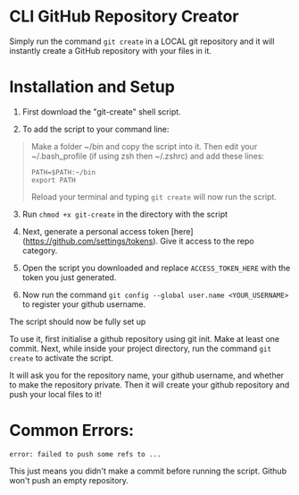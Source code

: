 # CLI GitHub Repository Creator
Simply run the command `git create` in a LOCAL git repository and it will instantly create a GitHub repository with your files in it.

# Installation and Setup
1. First download the "git-create" shell script.

2. To add the script to your command line:

> Make a folder ~/bin and copy the script into it. Then edit your ~/.bash_profile (if using zsh then ~/.zshrc) and add these lines:
> ```
> PATH=$PATH:~/bin
> export PATH
> ```
> Reload your terminal and typing `git create` will now run the script.

3. Run `chmod +x git-create` in the directory with the script

4. Next, generate a personal access token [here]
(https://github.com/settings/tokens). Give it access to the repo category.

5. Open the script you downloaded and replace `ACCESS_TOKEN_HERE` with the token you just generated.

6. Now run the command `git config --global user.name <YOUR_USERNAME>` to register your github username.

The script should now be fully set up

To use it, first initialise a github repository using git init. Make at least one commit. Next, while inside your project directory, run the command `git create` to activate the script.

It will ask you for the repository name, your github username, and whether to make the repository private. Then it will create your github repository and push your local files to it!

# Common Errors:

`error: failed to push some refs to ...`

This just means you didn't make a commit before running the script. Github won't push an empty repository.